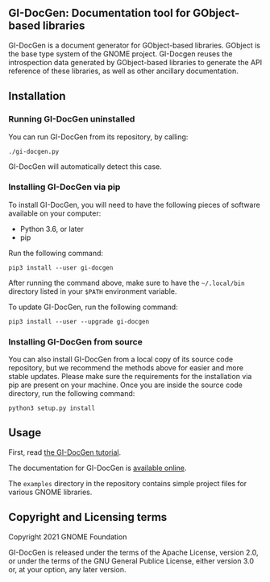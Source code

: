 <!--
SPDX-FileCopyrightText: 2021 GNOME Foundation

SPDX-License-Identifier: Apache-2.0 OR GPL-3.0-or-later
-->

GI-DocGen: Documentation tool for GObject-based libraries
-------------------------------------------------------------------------------

GI-DocGen is a document generator for GObject-based libraries. GObject is
the base type system of the GNOME project. GI-Docgen reuses the
introspection data generated by GObject-based libraries to generate the API
reference of these libraries, as well as other ancillary documentation.

## Installation

### Running GI-DocGen uninstalled

You can run GI-DocGen from its repository, by calling:

```
./gi-docgen.py
```

GI-DocGen will automatically detect this case.

### Installing GI-DocGen via pip

To install GI-DocGen, you will need to have the following pieces of software
available on your computer:

 - Python 3.6, or later
 - pip

Run the following command:

```
pip3 install --user gi-docgen
```

After running the command above, make sure to have the `~/.local/bin`
directory listed in your `$PATH` environment variable.

To update GI-DocGen, run the following command:

```
pip3 install --user --upgrade gi-docgen
```

### Installing GI-DocGen from source

You can also install GI-DocGen from a local copy of its source code
repository, but we recommend the methods above for easier and more stable
updates. Please make sure the requirements for the installation via pip are
present on your machine. Once you are inside the source code directory,
run the following command:

```
python3 setup.py install
```

## Usage

First, read [the GI-DocGen tutorial](https://ebassi.pages.gitlab.gnome.org/gi-docgen/tutorial.html).

The documentation for GI-DocGen is [available online](https://ebassi.pages.gitlab.gnome.org/gi-docgen/).

The `examples` directory in the repository contains simple project files for
various GNOME libraries.

## Copyright and Licensing terms

Copyright 2021  GNOME Foundation

GI-DocGen is released under the terms of the Apache License, version 2.0, or
under the terms of the GNU General Publice License, either version 3.0 or,
at your option, any later version.
